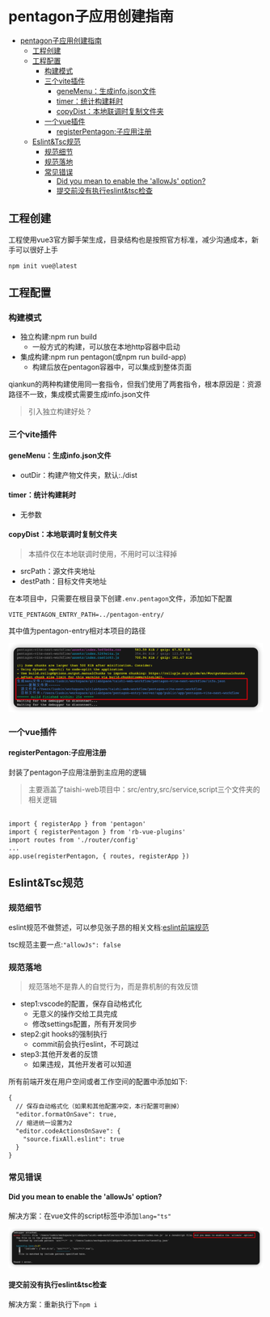 # pentagon子应用创建指南
- [pentagon子应用创建指南](#pentagon子应用创建指南)
  - [工程创建](#工程创建)
  - [工程配置](#工程配置)
    - [构建模式](#构建模式)
    - [三个vite插件](#三个vite插件)
      - [geneMenu：生成info.json文件](#genemenu生成infojson文件)
      - [timer：统计构建耗时](#timer统计构建耗时)
      - [copyDist：本地联调时复制文件夹](#copydist本地联调时复制文件夹)
    - [一个vue插件](#一个vue插件)
      - [registerPentagon:子应用注册](#registerpentagon子应用注册)
  - [Eslint\&Tsc规范](#eslinttsc规范)
    - [规范细节](#规范细节)
    - [规范落地](#规范落地)
    - [常见错误](#常见错误)
      - [Did you mean to enable the 'allowJs' option?](#did-you-mean-to-enable-the-allowjs-option)
      - [提交前没有执行eslint\&tsc检查](#提交前没有执行eslinttsc检查)


## 工程创建
工程使用vue3官方脚手架生成，目录结构也是按照官方标准，减少沟通成本，新手可以很好上手

```
npm init vue@latest
```

## 工程配置
### 构建模式
+ 独立构建:npm run build
  + 一般方式的构建，可以放在本地http容器中启动
+ 集成构建:npm run pentagon(或npm run build-app)
  + 构建后放在pentagon容器中，可以集成到整体页面
  
qiankun的两种构建使用同一套指令，但我们使用了两套指令，根本原因是：资源路径不一致，集成模式需要生成info.json文件

> 引入独立构建好处？


### 三个vite插件
#### geneMenu：生成info.json文件
+ outDir：构建产物文件夹，默认:./dist
#### timer：统计构建耗时
+ 无参数
#### copyDist：本地联调时复制文件夹
> 本插件仅在本地联调时使用，不用时可以注释掉

+ srcPath：源文件夹地址
+ destPath：目标文件夹地址

在本项目中，只需要在根目录下创建`.env.pentagon`文件，添加如下配置
```
VITE_PENTAGON_ENTRY_PATH=../pentagon-entry/
```
其中值为pentagon-entry相对本项目的路径

![picture 1](images/12140bcb97e2bdc0b44298f42c87df4050cd2ec462b3ac6f7516c3a29cbd9050.png)  

### 一个vue插件
#### registerPentagon:子应用注册
封装了pentagon子应用注册到主应用的逻辑
> 主要涵盖了taishi-web项目中：src/entry,src/service,script三个文件夹的相关逻辑

```
 
import { registerApp } from 'pentagon'
import { registerPentagon } from 'rb-vue-plugins'
import routes from './router/config'
...
app.use(registerPentagon, { routes, registerApp })
```
 
## Eslint&Tsc规范

### 规范细节
eslint规范不做赘述，可以参见张子昂的相关文档:[eslint前端规范](https://w.src.corp.qihoo.net/taishi/taishi-web/-/issues/21)

tsc规范主要一点:`"allowJs": false`

### 规范落地
> 规范落地不是靠人的自觉行为，而是靠机制的有效反馈

+ step1:vscode的配置，保存自动格式化
  + 无意义的操作交给工具完成
  + 修改settings配置，所有开发同步
+ step2:git hooks的强制执行
  + commit前会执行eslint，不可跳过
+ step3:其他开发者的反馈
  + 如果违规，其他开发者可以知道
  
所有前端开发在用户空间或者工作空间的配置中添加如下:
```
{
  // 保存自动格式化（如果和其他配置冲突，本行配置可删掉）
  "editor.formatOnSave": true,
  // 缩进统一设置为2
  "editor.codeActionsOnSave": {
    "source.fixAll.eslint": true
  }
}
```

### 常见错误
#### Did you mean to enable the 'allowJs' option?
解决方案：在vue文件的script标签中添加`lang="ts"`

![picture 2](images/8d7d304d5a34cf1aeed1582b3a627290db316ddede48dbc17c7a6f737c2a6bac.png)  

#### 提交前没有执行eslint&tsc检查
解决方案：重新执行下`npm i`
 